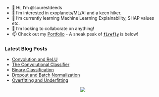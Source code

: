 - 👋 Hi, I’m @sourestdeeds
- 👀 I’m interested in exoplanets/ML/AI and a keen hiker.
- 🌱 I’m currently learning Machine Learning Explainability, SHAP values etc.
- 💞️ I’m looking to collaborate on anything!
- 📫 Check out my [Portfolio](https://github.com/sourestdeeds/dataSciencePortfolio) - A sneak peak of **[`firefly`](https://github.com/sourestdeeds/firefly)** is below!

<!---
sourestdeeds/sourestdeeds is a ✨ special ✨ repository because its `README.md` (this file) appears on your GitHub profile.
You can click the Preview link to take a look at your changes.
--->

### Latest Blog Posts
<!-- BLOG-POST-LIST:START -->
- [Convolution and ReLU](https://sourestdeeds.github.io/convolution-and-relu/)
- [The Convolutional Classifier](https://sourestdeeds.github.io/convolutional-classifier/)
- [Binary Classification](https://sourestdeeds.github.io/binary-classification/)
- [Dropout and Batch Normalization](https://sourestdeeds.github.io/dropout-and-batch-normalization/)
- [Overfitting and Underfitting](https://sourestdeeds.github.io/overfitting-and-underfitting/)
<!-- BLOG-POST-LIST:END -->

<p align="center">
  <img src="https://raw.githubusercontent.com/sourestdeeds/firefly/main/firefly/data/filter_0.png?token=ACSJ3D7C7KDFPAFUZD7RNULAK7E6A">
</p>
